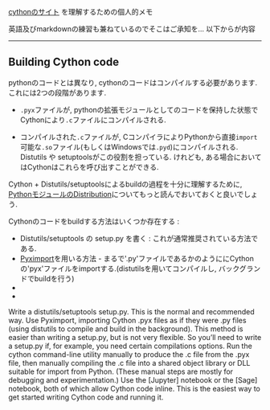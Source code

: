 [cythonのサイト](http://docs.cython.org/en/latest/src/quickstart/build.html) を理解するための個人的メモ

英語及びmarkdownの練習も兼ねているのでそこはご承知を... 以下からが内容

***

## Building Cython code

pythonのコードとは異なり, cythonのコードはコンパイルする必要があります. これには2つの段階があります.

- `.pyx`ファイルが, pythonの拡張モジュールとしてのコードを保持した状態でCythonにより`.c`ファイルにコンパイルされる.

- コンパイルされた`.c`ファイルが, CコンパイラによりPythonから直接`import`可能な`.so`ファイル(もしくはWindowsでは`.pyd`)にコンパイルされる.
Distutils や setuptoolsがこの役割を担っている. けれども, ある場合においてはCythonはこれらを呼び出すことができる.

Cython + Distutils/setuptoolsによるbuildの過程を十分に理解するために, 
[PythonモジュールのDistribution](https://docs.python.org/3/distributing/index.html)についてもっと読んでおいておくと良いでしょう.


Cythonのコードをbuildする方法はいくつか存在する :
- Distutils/setuptools の setup.py を書く : これが通常推奨されている方法である.
- [Pyximport](http://docs.cython.org/en/latest/src/userguide/source_files_and_compilation.html#pyximport)を用いる方法 - まるで'.py'ファイルであるかのようににCythonの'pyx'ファイルをimportする.(distutilsを用いてコンパイルし, バックグランドでbuildを行う)
- 
- 

Write a distutils/setuptools setup.py. This is the normal and recommended way.
Use Pyximport, importing Cython .pyx files as if they were .py files (using distutils to compile and build in the background). This method is easier than writing a setup.py, but is not very flexible. So you’ll need to write a setup.py if, for example, you need certain compilations options.
Run the cython command-line utility manually to produce the .c file from the .pyx file, then manually compiling the .c file into a shared object library or DLL suitable for import from Python. (These manual steps are mostly for debugging and experimentation.)
Use the [Jupyter] notebook or the [Sage] notebook, both of which allow Cython code inline. This is the easiest way to get started writing Cython code and running it.
